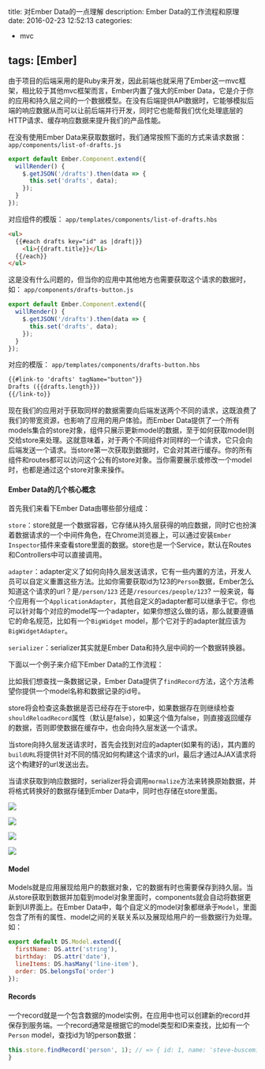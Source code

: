 title: 对Ember Data的一点理解 
description: Ember Data的工作流程和原理
date: 2016-02-23 12:52:13
categories:
- mvc

tags: [Ember]
---
由于项目的后端采用的是Ruby来开发，因此前端也就采用了Ember这一mvc框架，相比较于其他mvc框架而言，Ember内置了强大的Ember Data，它是介于你的应用和持久层之间的一个数据模型。<!-- more -->在没有后端提供API数据时，它能够模拟后端的响应数据从而可以让前后端并行开发，同时它也能帮我们优化处理底层的HTTP请求、缓存响应数据来提升我们的产品性能。

在没有使用Ember Data来获取数据时，我们通常按照下面的方式来请求数据：
`app/components/list-of-drafts.js`
```javascript
export default Ember.Component.extend({
  willRender() {
    $.getJSON('/drafts').then(data => {
      this.set('drafts', data);
    });
  }
});
```

对应组件的模版：
`app/templates/components/list-of-drafts.hbs`
```html
<ul>
  {{#each drafts key="id" as |draft|}}
    <li>{{draft.title}}</li>
  {{/each}}
</ul>
```

这是没有什么问题的，但当你的应用中其他地方也需要获取这个请求的数据时，如：
`app/components/drafts-button.js`
```javascript
export default Ember.Component.extend({
  willRender() {
    $.getJSON('/drafts').then(data => {
      this.set('drafts', data);
    });
  }
});
```
对应的模版：
`app/templates/components/drafts-button.hbs`
```html
{{#link-to 'drafts' tagName="button"}}
Drafts ({{drafts.length}})
{{/link-to}}
```

现在我们的应用对于获取同样的数据需要向后端发送两个不同的请求，这既浪费了我们的带宽资源，也影响了应用的用户体验。而Ember Data提供了一个所有models集合的store对象，组件只展示更新model的数据，至于如何获取model则交给store来处理。这就意味着，对于两个不同组件对同样的一个请求，它只会向后端发送一个请求。当store第一次获取到数据时，它会对其进行缓存。你的所有组件和routes都可以访问这个公有的store对象。当你需要展示或修改一个model时，也都是通过这个store对象来操作。

#### Ember Data的几个核心概念
首先我们来看下Ember Data由哪些部分组成：

`store`：store就是一个数据容器，它存储从持久层获得的响应数据，同时它也扮演着数据请求的一个中间件角色，在Chrome浏览器上，可以通过安装`Ember Inspector`插件来查看store里面的数据。store也是一个Service，默认在Routes和Controllers中可以直接调用。

`adapter`：adapter定义了如何向持久层发送请求，它有一些内置的方法，开发人员可以自定义重置这些方法。比如你需要获取id为123的`Person`数据，Ember怎么知道这个请求的url？是`/person/123` 还是`/resources/people/123`?  一般来说，每个应用有一个`ApplicationAdapter`，其他自定义的adapter都可以继承于它。你也可以针对每个对应的model写一个adapter，如果你想这么做的话，那么就要遵循它的命名规范，比如有一个`BigWidget` model，那个它对于的adapter就应该为`BigWidgetAdapter`。

`serializer`：serializer其实就是Ember Data和持久层中间的一个数据转换器。

下面以一个例子来介绍下Ember Data的工作流程：

比如我们想查找一条数据记录，Ember Data提供了`findRecord`方法，这个方法希望你提供一个model名称和数据记录的id号。

store将会检查这条数据是否已经存在于store中，如果数据存在则继续检查`shouldReloadRecord`属性（默认是false），如果这个值为false，则直接返回缓存的数据，否则即使数据在缓存中，也会向持久层发送一个请求。

当store向持久层发送请求时，首先会找到对应的adapter(如果有的话)，其内置的`buildURL`将提供针对不同的情况如何构建这个请求的url，最后才通过AJAX请求将这个构建好的url发送出去。

当请求获取到响应数据时，serializer将会调用`mormalize`方法来转换原始数据，并将格式转换好的数据存储到Ember Data中，同时也存储在store里面。

![](/images/ember-data-flow.png)

![](/images/finding-unloaded-record-step1-diagram.png)

![](/images/finding-unloaded-record-step2-diagram.png)

![](/images/finding-loaded-record-diagram.png)

#### Model
Models就是应用展现给用户的数据对象，它的数据有时也需要保存到持久层。当从store获取到数据并加载到model对象里面时，components就会自动将数据更新到UI界面上。在Ember Data中，每个自定义的model对象都继承于`Model`，里面包含了所有的属性、model之间的关联关系以及展现给用户的一些数据行为处理。如：
```javascript
export default DS.Model.extend({
  firstName: DS.attr('string'),
  birthday:  DS.attr('date'),
  lineItems: DS.hasMany('line-item'),
  order: DS.belongsTo('order')
});
```

#### Records
一个record就是一个包含数据的model实例，在应用中也可以创建新的record并保存到服务端。一个record通常是根据它的model类型和ID来查找，比如有一个`Person` model，查找id为1的person数据：
```javascript
this.store.findRecord('person', 1); // => { id: 1, name: 'steve-buscemi'
}
```

